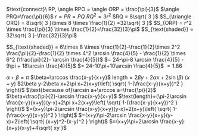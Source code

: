 $\text{connect}\ RP, \angle RPO = \angle ORP = \frac{\pi}{3}$
$\angle PRQ=\frac{\pi}{6}$
$r=PR=PQ$
$RQ^2 = 3r^2$
$RQ = 8\sqrt{ 3 }$
$S_{\triangle ORQ} = 8\sqrt{ 3 }\times 8 \times \frac{1}{2} =32\sqrt{ 3 }$
$S_{ORP} = r^2 \times \frac{\pi}{3} \times \frac{1}{2}=\frac{32}{3}\pi$
$S_{\text{shaded}} = 32\sqrt{ 3 }-\frac{32}{3}\pi$

$S_{\text{shaded}} = 6\times 8 \times \frac{1}{2}-\frac{1}{2}\times 2^2 \frac{\pi}{2}-\frac{1}{2} \times 4^2 \arcsin \frac{4}{5} -  \frac{1}{2} \times 6^2 (\frac{\pi}{2}- \arcsin \frac{4}{5})$
$= 24-\pi-8 \arcsin \frac{4}{5} - 9\pi + 18\arcsin \frac{4}{5}$
$= 24-10\pi+10\arcsin \frac{4}{5}$
$=1.86$

$\alpha+\beta=\pi$
$\beta=\arccos \frac{x-y}{x+y}$
$\text{length}=2\beta y+2\alpha x+2\sin (\beta) \ (x+y)$
$2\beta y-2\beta x+2\pi x+2(x+y)\left( \sqrt{ 1-(\frac{x-y}{x+y})^2 } \right)$
$\text{because of}\arcsin a+\arccos a=\frac{\pi}{2}$
$\beta=\frac{\pi}{2}-\arcsin \frac{x-y}{x+y}$
$\text{length}=(\pi-2\arcsin \frac{x-y}{x+y})(y-x)+2\pi x+2(x+y)\left( \sqrt{ 1-(\frac{x-y}{x+y})^2 } \right)$
$=(x+y)\pi-2\arcsin \frac{x-y}{x+y}(y-x)+2(x+y)\left( \sqrt{ 1-(\frac{x-y}{x+y})^2 } \right)$
$=(x+y)\pi-2\arcsin \frac{x-y}{x+y}(y-x)+2\left( \sqrt{ (x+y)^2-(x-y)^2 } \right)$
$=(x+y)\pi+2\arcsin \frac{x-y}{x+y}(x-y)+4\sqrt{ xy }$




